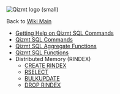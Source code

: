 <a href='Hidden comment: Image:'></a><img src='http://qizmt.googlecode.com/svn/wiki/images/Qizmt_logo_small.png' alt='Qizmt logo (small)' />

Back to <a href='Hidden comment: Link:'></a>[Wiki Main](Main.md)


  * [Getting Help on Qizmt SQL Commands](MySpaceQizmtSQLReferenceGettingHelp.md)
  * [Qizmt SQL Commands](MySpaceQizmtSQLReferenceCommand.md)
  * [Qizmt SQL Aggregate Functions](MySpaceQizmtSQLReferenceAggregateFunction.md)
  * [Qizmt SQL Functions](MySpaceQizmtSQLReferenceFunction.md)
  * Distributed Memory (RINDEX)
    * [CREATE RINDEX](MySpaceQizmtSQLReferenceCreateRIndex.md)
    * [RSELECT](MySpaceQizmtSQLReferenceCreateRSelect.md)
    * [BULKUPDATE](MySpaceQizmtSQLReferenceCreateBulkUpdate.md)
    * [DROP RINDEX](MySpaceQizmtSQLReferenceCreateDropRIndex.md)